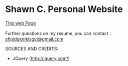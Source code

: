 # Shawn C. Personal Website
[This web Page](https://xiaosanchez.github.io/)


Further questions on my resume, you can contact：sfjpidgkmklsgyi@gmail.com 

SOURCES AND CREDITS:
 - JQuery (http://jquery.com/)
 


